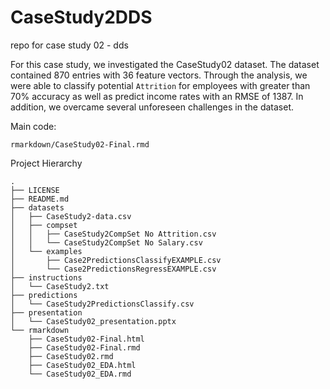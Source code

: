 # CaseStudy2DDS
 repo for case study 02 - dds

For this case study, we investigated the CaseStudy02 dataset. The dataset contained 870 entries with 36 feature vectors. Through the analysis, we were able to classify potential `Attrition` for employees with greater than 70% accuracy as well as predict income rates with an RMSE of 1387. In addition, we overcame several unforeseen challenges in the dataset. 



Main code: 
```
rmarkdown/CaseStudy02-Final.rmd
```


Project Hierarchy 
```
.
├── LICENSE
├── README.md
├── datasets
│   ├── CaseStudy2-data.csv
│   ├── compset
│   │   ├── CaseStudy2CompSet No Attrition.csv
│   │   └── CaseStudy2CompSet No Salary.csv
│   └── examples
│       ├── Case2PredictionsClassifyEXAMPLE.csv
│       └── Case2PredictionsRegressEXAMPLE.csv
├── instructions
│   └── CaseStudy2.txt
├── predictions
│   └── CaseStudy2PredictionsClassify.csv
├── presentation
│   └── CaseStudy02_presentation.pptx
└── rmarkdown
    ├── CaseStudy02-Final.html
    ├── CaseStudy02-Final.rmd
    ├── CaseStudy02.rmd
    ├── CaseStudy02_EDA.html
    └── CaseStudy02_EDA.rmd
```